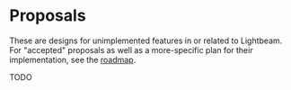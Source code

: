 # Proposals

These are designs for unimplemented features in or related to Lightbeam. For "accepted" proposals as well as a more-specific plan for their implementation, see the [roadmap][roadmap].

TODO

[roadmap]: ../roadmap.md
